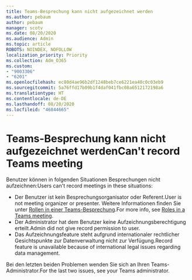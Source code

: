 ```yaml
---
title: Teams-Besprechung kann nicht aufgezeichnet werden
ms.author: pebaum
author: pebaum
manager: scotv
ms.date: 08/20/2020
ms.audience: Admin
ms.topic: article
ROBOTS: NOINDEX, NOFOLLOW
localization_priority: Priority
ms.collection: Adm_O365
ms.custom:
- "9003306"
- "6201"
ms.openlocfilehash: ec80d4ae96b2df1248beb7ce6221ea40c0c03eb9
ms.sourcegitcommit: 5a76ffd17b09b1f4daf041fbc08a6512172198a6
ms.translationtype: HT
ms.contentlocale: de-DE
ms.lasthandoff: 08/20/2020
ms.locfileid: "46844665"
---
```

# <a name="cant-record-teams-meeting"></a><span data-ttu-id="5c27e-102">Teams-Besprechung kann nicht aufgezeichnet werden</span><span class="sxs-lookup"><span data-stu-id="5c27e-102">Can't record Teams meeting</span></span>

<span data-ttu-id="5c27e-103">Benutzer können in folgenden Situationen Besprechungen nicht aufzeichnen:</span><span class="sxs-lookup"><span data-stu-id="5c27e-103">Users can't record meetings in these situations:</span></span>  

- <span data-ttu-id="5c27e-104">Der Benutzer ist kein Besprechungsorganisator oder Referent.</span><span class="sxs-lookup"><span data-stu-id="5c27e-104">User is not meeting organizer or presenter.</span></span> <span data-ttu-id="5c27e-105">Weitere Informationen finden Sie unter [Rollen in einer Teams-Besprechung](https://support.microsoft.com/office/roles-in-a-teams-meeting-c16fa7d0-1666-4dde-8686-0a0bfe16e019).</span><span class="sxs-lookup"><span data-stu-id="5c27e-105">For more info, see [Roles in a Teams meeting](https://support.microsoft.com/office/roles-in-a-teams-meeting-c16fa7d0-1666-4dde-8686-0a0bfe16e019).</span></span>
- <span data-ttu-id="5c27e-106">Der Administrator hat dem Benutzer keine Aufzeichnungsberechtigung erteilt.</span><span class="sxs-lookup"><span data-stu-id="5c27e-106">Admin did not give record permission to user.</span></span>
- <span data-ttu-id="5c27e-107">Das Aufzeichnungsfeature steht aufgrund internationaler rechtlicher Gesichtspunkte zur Datenverwaltung nicht zur Verfügung.</span><span class="sxs-lookup"><span data-stu-id="5c27e-107">Record feature is unavailable because of international legal issues regarding data management.</span></span>

<span data-ttu-id="5c27e-108">Bei den letzten beiden Problemen wenden Sie sich an Ihren Teams-Administrator.</span><span class="sxs-lookup"><span data-stu-id="5c27e-108">For the last two issues, see your Teams administrator.</span></span>